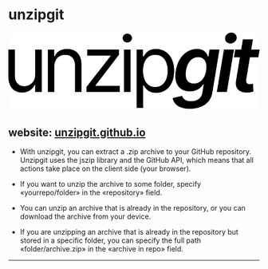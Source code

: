 # unzipgit
![unzipgit](https://github.com/unzipgit/unzipgit.github.io/raw/main/images/logo.png)

website: [unzipgit.github.io](unzipgit.github.io)
--- 
- With unzipgit, you can extract a .zip archive to your GitHub repository. Unzipgit uses the jszip library and the GitHub API, which means that all actions take place on the client side (your browser).

- If you want to unzip the archive to some folder, specify «yourrepo/folder» in the «repository» field.

- You can unzip an archive that is already in the repository, or you can download the archive from your device.

- If you are unzipping an archive that is already in the repository but stored in a specific folder, you can specify the full path «folder/archive.zip» in the «archive in repo» field.
***
